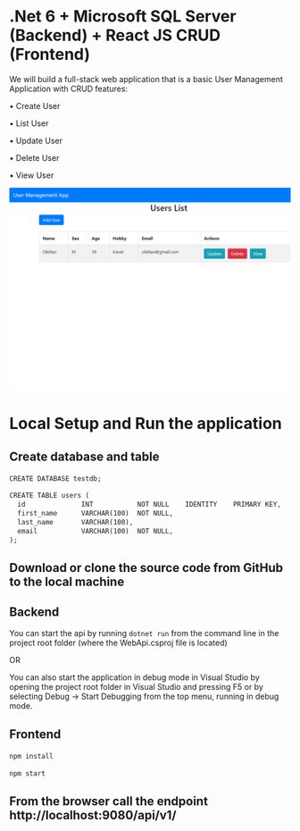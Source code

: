 # .Net 6 + Microsoft SQL Server (Backend) + React JS CRUD (Frontend)
We will build a full-stack web application that is a basic User Management Application with CRUD features: 

• Create User 

• List User 

• Update User 

• Delete User 

• View User

<img src="https://github.com/oleitao/modular-core-api/blob/master/frontend/img/react-web.png">

# Local Setup and Run the application

<h2>Create database and table</h2>

```CREATE DATABASE testdb;```

```
CREATE TABLE users (
  id              INT           NOT NULL    IDENTITY    PRIMARY KEY,
  first_name      VARCHAR(100)  NOT NULL,
  last_name       VARCHAR(100),
  email           VARCHAR(100)  NOT NULL,
);

```

<h2> Download or clone the source code from GitHub to the local machine</h2>

<h2> Backend</h2>

You can start the api by running ```dotnet run``` from the command line in the project root folder (where the WebApi.csproj file is located)

OR

You can also start the application in debug mode in Visual Studio by opening the project root folder in Visual Studio and pressing F5 or by selecting Debug -> Start Debugging from the top menu, running in debug mode.

<h2>Frontend</h2>

```npm install```

```npm start```

<h2>From the browser call the endpoint http://localhost:9080/api/v1/</h2>
